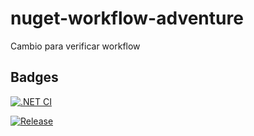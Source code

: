 # nuget-workflow-adventure

Cambio para verificar workflow

## Badges

[![.NET CI](https://github.com/ariel-cm/nuget-workflow-adventure/actions/workflows/ci.yml/badge.svg)](https://github.com/ariel-cm/nuget-workflow-adventure/actions/workflows/ci.yml)

[![Release](https://github.com/ariel-cm/nuget-workflow-adventure/actions/workflows/release.yml/badge.svg)](https://github.com/ariel-cm/nuget-workflow-adventure/actions/workflows/release.yml)
